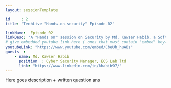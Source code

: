 ```yaml
---
layout: sessionTemplate

id     : 2
title: 'TechLive "Hands-on-security" Episode-02'

linkName:  Episode 02
linkDesc: 'A "Hands on" session on Security by Md. Kawser Habib, a Software and Security Engineer working in Bangladesh.'
# give embedded youtube link here ( ones that must contain 'embed' keyword )
youtubeLink: "https://www.youtube.com/embed/CbeUh_huABs"
guests  :
    - name: Md. Kawser Habib
      position  : Cyber Security Manager, ECS Lab ltd
      link: "https://www.linkedin.com/in/khabib97/"
---
```

Here goes description + written question ans 
